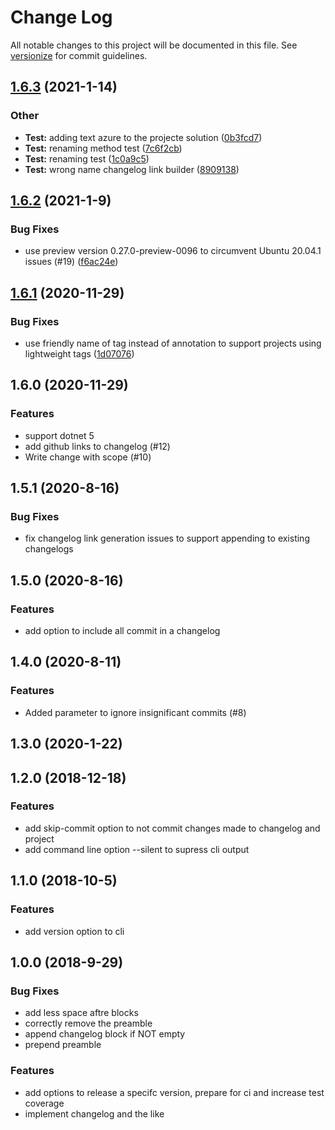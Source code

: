 # Change Log

All notable changes to this project will be documented in this file. See [versionize](https://github.com/saintedlama/versionize) for commit guidelines.

<a name="1.6.3"></a>
## [1.6.3](https://www.github.com/blyzer/versionize/releases/tag/v1.6.3) (2021-1-14)

### Other

* **Test:** adding text azure to the projecte solution ([0b3fcd7](https://www.github.com/blyzer/versionize/commit/0b3fcd796483ea19ade3fda76a9f9a4ae764115c))
* **Test:** renaming method test ([7c6f2cb](https://www.github.com/blyzer/versionize/commit/7c6f2cb593c80ffea7c2fd21dfb66722d2c94adc))
* **Test:** renaming test ([1c0a9c5](https://www.github.com/blyzer/versionize/commit/1c0a9c529dffccbd2cad5fb593ecb5bfe0afc168))
* **Test:** wrong name changelog link builder ([8909138](https://www.github.com/blyzer/versionize/commit/89091382ec37761d707e8e8125f89fe21e0401ef))

<a name="1.6.2"></a>
## [1.6.2](https://www.github.com/saintedlama/versionize/releases/tag/v1.6.2) (2021-1-9)

### Bug Fixes

* use preview version 0.27.0-preview-0096 to circumvent Ubuntu 20.04.1 issues (#19) ([f6ac24e](https://www.github.com/saintedlama/versionize/commit/f6ac24e5e6d41588fdaa79f9441a5ebb574eff0d))

<a name="1.6.1"></a>
## [1.6.1](https://www.github.com/saintedlama/versionize/releases/tag/v1.6.1) (2020-11-29)

### Bug Fixes

* use friendly name of tag instead of annotation to support projects using lightweight tags ([1d07076](https://www.github.com/saintedlama/versionize/commit/1d070765f26966370650039b4cefd138ef193f06))

<a name="1.6.0"></a>
## 1.6.0 (2020-11-29)

### Features

* support dotnet 5
* add github links to changelog (#12)
* Write change with scope (#10)

<a name="1.5.1"></a>
## 1.5.1 (2020-8-16)

### Bug Fixes

* fix changelog link generation issues to support appending to existing changelogs

<a name="1.5.0"></a>
## 1.5.0 (2020-8-16)

### Features

* add option to include all commit in a changelog

## 1.4.0 (2020-8-11)

### Features

* Added parameter to ignore insignificant commits (#8)

## 1.3.0 (2020-1-22)

## 1.2.0 (2018-12-18)

### Features

* add skip-commit option to not commit changes made to changelog and project
* add command line option --silent to supress cli output

## 1.1.0 (2018-10-5)

### Features

* add version option to cli

## 1.0.0 (2018-9-29)

### Bug Fixes

* add less space aftre blocks
* correctly remove the preamble
* append changelog block if NOT empty
* prepend preamble

### Features

* add options to release a specifc version, prepare for ci and increase test coverage
* implement changelog and the like

